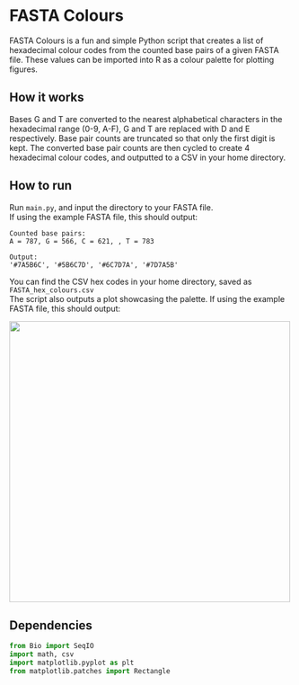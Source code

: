 # FASTA Colours
FASTA Colours is a fun and simple Python script that creates a list of hexadecimal colour codes from the counted base pairs of a given FASTA file. These values can be imported into R as a colour palette for plotting figures.  

## How it works  
Bases G and T are converted to the nearest alphabetical characters in the hexadecimal range (0-9, A-F), G and T are replaced with D and E respectively. Base pair counts are truncated so that only the first digit is kept. The converted base pair counts are then cycled to create 4 hexadecimal colour codes, and outputted to a CSV in your home directory.

## How to run    
Run ```main.py```, and input the directory to your FASTA file.  
If using the example FASTA file, this should output:  
  
```
Counted base pairs:   
A = 787, G = 566, C = 621, , T = 783  

Output:  
'#7A5B6C', '#5B6C7D', '#6C7D7A', '#7D7A5B'  
```  
  
You can find the CSV hex codes in your home directory, saved as ```FASTA_hex_colours.csv```  
The script also outputs a plot showcasing the palette. If using the example FASTA file, this should output:  
  
<img align="center" src="https://raw.githubusercontent.com/alexpinch/FASTA-colours/main/example_data/example_palette.png" width=500/>  

## Dependencies  
```python
from Bio import SeqIO
import math, csv
import matplotlib.pyplot as plt
from matplotlib.patches import Rectangle
```  
